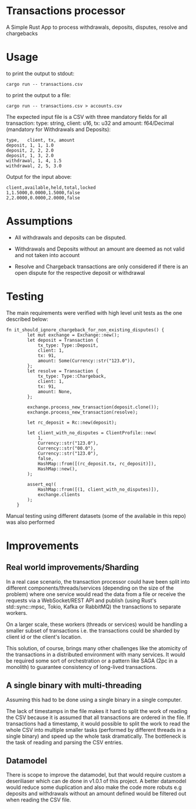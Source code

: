 # Transactions processor 

A Simple Rust App to process withdrawals, deposits, disputes, resolve and chargebacks

# Usage

to print the output to stdout:

```
cargo run -- transactions.csv
```

to print the output to a file:

```
cargo run -- transactions.csv > accounts.csv
```

The expected input file is a CSV with three mandatory fields for all transaction: type: string, client: u16, tx: u32 and amount: f64/Decimal (mandatory for Withdrawals and Deposits):

```
type,   client, tx, amount
deposit, 1, 1, 1.0
deposit, 2, 2, 2.0
deposit, 1, 3, 2.0
withdrawal, 1, 4, 1.5
withdrawal, 2, 5, 3.0
```

Output for the input above:

```
client,available,held,total,locked
1,1.5000,0.0000,1.5000,false
2,2.0000,0.0000,2.0000,false
```

# Assumptions

* All withdrawals and deposits can be disputed.

* Withdrawals and Deposits without an amount are deemed as not valid and not taken into account

* Resolve and Chargeback transactions are only considered if there is an open dispute for the respective deposit or withdrawal 

# Testing

The main requirements were verified with high level unit tests as the one described below:

```
fn it_should_ignore_chargeback_for_non_existing_disputes() {
        let mut exchange = Exchange::new();
        let deposit = Transaction {
            tx_type: Type::Deposit,
            client: 1,
            tx: 91,
            amount: Some(Currency::str("123.0")),
        };
        let resolve = Transaction {
            tx_type: Type::Chargeback,
            client: 1,
            tx: 91,
            amount: None,
        };

        exchange.process_new_transaction(deposit.clone());
        exchange.process_new_transaction(resolve);

        let rc_deposit = Rc::new(deposit);

        let client_with_no_disputes = ClientProfile::new(
            1,
            Currency::str("123.0"),
            Currency::str("00.0"),
            Currency::str("123.0"),
            false,
            HashMap::from([(rc_deposit.tx, rc_deposit)]),
            HashMap::new(),
        );

        assert_eq!(
            HashMap::from([(1, client_with_no_disputes)]),
            exchange.clients
        );
    }
```

Manual testing using different datasets (some of the available in this repo) was also performed

# Improvements

## Real world improvements/Sharding

In a real case scenario, the transaction processor could have been split into different components/threads/services (depending on the size of the problem) where one service would read the data from a file or receive the requests via a WebSocket/REST API and publish (using Rust's std::sync::mpsc, Tokio, Kafka or RabbitMQ) the transactions to separate workers. 

On a larger scale, these workers (threads or services) would be handling a smaller subset of transactions i.e. the transactions could be sharded by client id or the client's location. 

This solution, of course, brings many other challenges like the atomicity of the transactions in a distributed environment with many services. It would be required some sort of orchestration or a pattern like SAGA (2pc in a monolith) to guarantee consistency of long-lived transactions.

## A single binary with multi-threading 

Assuming this had to be done using a single binary in a single computer.

The lack of timestamps in the file makes it hard to split the work of reading the CSV because it is assumed that all transactions are ordered in the file. 
If transactions had a timestamp, it would possible to split the work to read the whole CSV into multiple smaller tasks (performed by different threads in a single binary) and speed up the whole task dramatically. The bottleneck is the task of reading and parsing the CSV entries.

## Datamodel

There is scope to improve the datamodel, but that would require custom a deseriliaser which can de done in v1.0.1 of this project. A better datamodel would reduce some duplication and also make the code more robuts e.g deposits and withdrawals without an amount defined would be filtered out when reading the CSV file.